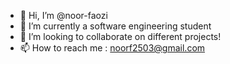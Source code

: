 - 👋 Hi, I’m @noor-faozi
- 🌱 I’m currently a software engineering student
- 💞️ I’m looking to collaborate on different projects!
- 📫 How to reach me : noorf2503@gmail.com

<!---
noor-faozi/noor-faozi is a ✨ special ✨ repository because its `README.md` (this file) appears on your GitHub profile.
You can click the Preview link to take a look at your changes.
--->
